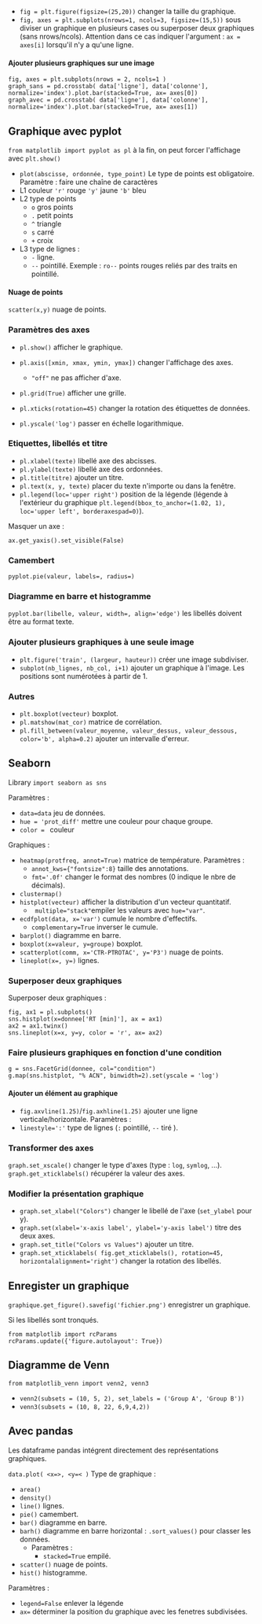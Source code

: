 * `fig = plt.figure(figsize=(25,20))`  changer la taille du graphique.
* `fig, axes = plt.subplots(nrows=1, ncols=3, figsize=(15,5))` sous diviser un graphique en plusieurs cases ou superposer deux graphiques (sans nrows/ncols).
Attention dans ce cas indiquer l'argument : `ax = axes[i]` lorsqu'il n'y a qu'une ligne.

#### Ajouter plusieurs graphiques sur une image

```
fig, axes = plt.subplots(nrows = 2, ncols=1 )
graph_sans = pd.crosstab( data['ligne'], data['colonne'], normalize='index').plot.bar(stacked=True, ax= axes[0])
graph_avec = pd.crosstab( data['ligne'], data['colonne'], normalize='index').plot.bar(stacked=True, ax= axes[1])
```

## Graphique avec pyplot

`from matplotlib import pyplot as pl`
à la fin, on peut forcer l'affichage avec `plt.show()`

* `plot(abscisse, ordonnée, type_point)` Le type de points est obligatoire.
Paramètre : faire une chaîne de caractères 
* L1 couleur `'r'` rouge `'y'` jaune `'b'` bleu
* L2 type de points 
	* `o` gros points
	* `.` petit points 
	* `^` triangle
	* `s` carré
	* `+` croix
* L3 type de lignes :
	* `-` ligne.
	* `--` pointillé.
Exemple : `ro--` points rouges reliés par des traits en pointillé.

#### Nuage de points

`scatter(x,y)` nuage de points.

### Paramètres des axes

* `pl.show()` afficher le graphique.
* `pl.axis([xmin, xmax, ymin, ymax])` changer l'affichage des axes. 
	* `"off"` ne pas afficher d'axe. 	

* `pl.grid(True)` afficher une grille.
* `pl.xticks(rotation=45)` changer la rotation des étiquettes de données.
* `pl.yscale('log')` passer en échelle logarithmique. 

### Etiquettes, libellés et titre

* `pl.xlabel(texte)` libellé axe des abcisses.
* `pl.ylabel(texte)` libellé axe des ordonnées.
* `pl.title(titre)` ajouter un titre.
* `pl.text(x, y, texte)` placer du texte n'importe ou dans la fenêtre.
* `pl.legend(loc='upper right')` position de la légende (légende à l'extérieur du graphique `plt.legend(bbox_to_anchor=(1.02, 1), loc='upper left', borderaxespad=0)`).

Masquer un axe :
```ax = pl.gca()
ax.get_yaxis().set_visible(False)
```

### Camembert 

`pyplot.pie(valeur, labels=, radius=)`

### Diagramme en barre et histogramme

`pyplot.bar(libelle, valeur, width=, align='edge')` les libellés doivent être au format texte.

### Ajouter plusieurs graphiques à une seule image

* `plt.figure('train', (largeur, hauteur))` créer une image subdiviser.
* `subplot(nb_lignes, nb_col, i+1)` ajouter un graphique à l'image. Les  positions sont numérotées à partir de 1.

### Autres

* `plt.boxplot(vecteur)` boxplot.
* `pl.matshow(mat_cor)` matrice de corrélation.
* `pl.fill_between(valeur_moyenne, valeur_dessus, valeur_dessous, color='b', alpha=0.2)` ajouter un intervalle d'erreur.

## Seaborn

Library `import seaborn as sns`

Paramètres :
* `data=data` jeu de données.
* `hue = 'prot_diff'` mettre une couleur pour chaque groupe.
* `color = ` couleur
 
Graphiques :
* `heatmap(protfreq, annot=True)` matrice de température. Paramètres :
	* `annot_kws={"fontsize":8}` taille des annotations.
	* `fmt='.0f'` changer le format des nombres (0 indique le nbre de décimals).
* `clustermap()`
* `histplot(vecteur)` afficher la distribution d'un vecteur quantitatif.
	* ` multiple="stack"`empiler les valeurs avec `hue="var"`.
* `ecdfplot(data, x='var')` cumule le nombre d'effectifs.
   *  `complementary=True` inverser le cumule.
* `barplot()` diagramme en barre.
* `boxplot(x=valeur, y=groupe)` boxplot.
* `scatterplot(comm, x='CTR-PTROTAC', y='P3')` nuage de points.
* `lineplot(x=, y=)` lignes.

### Superposer deux graphiques

Superposer deux graphiques :
```
fig, ax1 = pl.subplots()
sns.histplot(x=donnee['RT [min]'], ax = ax1)
ax2 = ax1.twinx()
sns.lineplot(x=x, y=y, color = 'r', ax= ax2)
```

### Faire plusieurs graphiques en fonction d'une condition

```
g = sns.FacetGrid(donnee, col="condition")
g.map(sns.histplot, "% ACN", binwidth=2).set(yscale = 'log')
```

#### Ajouter un élément au graphique

* `fig.axvline(1.25)`/`fig.axhline(1.25)` ajouter une ligne verticale/horizontale.
Paramètres : 
* `linestyle=':'` type de lignes (`:` pointillé, `--` tiré ).

### Transformer des axes

`graph.set_xscale()` changer le type d'axes (type : `log`, `symlog`, ...).
`graph.get_xticklabels()` récupérer la valeur des axes.

### Modifier la présentation graphique

* `graph.set_xlabel("Colors")` changer le libellé de l'axe (`set_ylabel` pour y).
* `graph.set(xlabel='x-axis label', ylabel='y-axis label')` titre des deux axes.
* `graph.set_title("Colors vs Values")` ajouter un titre.
* `graph.set_xticklabels( fig.get_xticklabels(), rotation=45, horizontalalignment='right')` changer la rotation des libellés.

## Enregister un graphique 

`graphique.get_figure().savefig('fichier.png')` enregistrer un graphique.

Si les libellés sont tronqués.
```
from matplotlib import rcParams
rcParams.update({'figure.autolayout': True})
```

## Diagramme de Venn

`from matplotlib_venn import venn2, venn3`

* `venn2(subsets = (10, 5, 2), set_labels = ('Group A', 'Group B'))`
* `venn3(subsets = (10, 8, 22, 6,9,4,2))`

## Avec pandas

Les dataframe pandas intégrent directement des représentations graphiques.

`data.plot( <x=>, <y=< )`
Type de graphique :
* `area()` 
* `density()`
* `line()` lignes.
* `pie()` camembert.
* `bar()` diagramme en barre.
* `barh()` diagramme en barre horizontal : `.sort_values()` pour classer les données. 
	* Paramètres :
		* `stacked=True` empilé.
* `scatter()` nuage de points.
* `hist()` histogramme.

Paramètres : 
*  `legend=False` enlever la légende
*  `ax=` déterminer la position du graphique avec les fenetres subdivisées.
